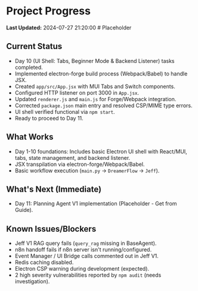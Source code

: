 # Project Progress

**Last Updated:** 2024-07-27 21:20:00 # Placeholder

## Current Status
- Day 10 (UI Shell: Tabs, Beginner Mode & Backend Listener) tasks completed.
- Implemented electron-forge build process (Webpack/Babel) to handle JSX.
- Created `app/src/App.jsx` with MUI Tabs and Switch components.
- Configured HTTP listener on port 3000 in `App.jsx`.
- Updated `renderer.js` and `main.js` for Forge/Webpack integration.
- Corrected `package.json` main entry and resolved CSP/MIME type errors.
- UI shell verified functional via `npm start`.
- Ready to proceed to Day 11.

## What Works
- Day 1-10 foundations: Includes basic Electron UI shell with React/MUI, tabs, state management, and backend listener.
- JSX transpilation via electron-forge/Webpack/Babel.
- Basic workflow execution (`main.py` -> `DreamerFlow` -> `Jeff`).

## What's Next (Immediate)
- Day 11: Planning Agent V1 implementation (Placeholder - Get from Guide).

## Known Issues/Blockers
- Jeff V1 RAG query fails (`query_rag` missing in BaseAgent).
- n8n handoff fails if n8n server isn't running/configured.
- Event Manager / UI Bridge calls commented out in Jeff V1.
- Redis caching disabled.
- Electron CSP warning during development (expected).
- 2 high severity vulnerabilities reported by `npm audit` (needs investigation). 